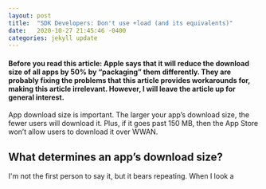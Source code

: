 ```yaml
---
layout: post
title:  "SDK Developers: Don't use +load (and its equivalents)"
date:   2020-10-27 21:45:46 -0400
categories: jekyll update
---
```


#### __Before you read this article__: Apple says that it will reduce the download size of all apps by 50% by “packaging” them differently. They are probably fixing the problems that this article provides workarounds for, making this article irrelevant. However, I will leave the article up for general interest.

App download size is important. The larger your app’s download size, the fewer users will download it. Plus, if it goes past 150 MB, then the App Store won’t allow users to download it over WWAN.

## What determines an app’s download size?

I'm not the first person to say it, but it bears repeating. When I look a

